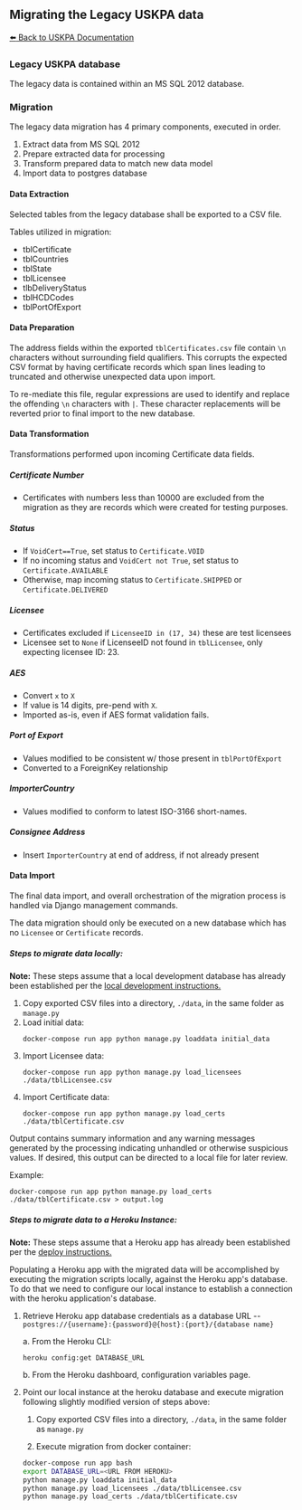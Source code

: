 ## Migrating the Legacy USKPA data
[:arrow_left: Back to USKPA
Documentation](../docs)

### Legacy USKPA database

The legacy data is contained within an MS SQL 2012 database.


### Migration

The legacy data migration has 4 primary components, executed in order.

1. Extract data from MS SQL 2012
2. Prepare extracted data for processing
3. Transform prepared data to match new data model
4. Import data to postgres database


#### Data Extraction

Selected tables from the legacy database shall be exported to a CSV file.

Tables utilized in migration:
 - tblCertificate
 - tblCountries
 - tblState
 - tblLicensee
 - tlbDeliveryStatus
 - tblHCDCodes
 - tblPortOfExport

#### Data Preparation

The address fields within the exported `tblCertificates.csv` file contain `\n` characters without surrounding field qualifiers. This corrupts the expected CSV format by having certificate records which span lines leading to truncated and otherwise unexpected data upon import.

To re-mediate this file, regular expressions are used to identify and replace the offending `\n` characters with `|`. These character replacements will be reverted prior to final import to the new database.

#### Data Transformation

Transformations performed upon incoming Certificate data fields.

##### Certificate Number
 - Certificates with numbers less than 10000 are excluded from the migration as they are records which were created for testing purposes.

##### Status
  - If `VoidCert==True`, set status to `Certificate.VOID`
  - If no incoming status and `VoidCert not True`, set status to `Certificate.AVAILABLE`
  - Otherwise, map incoming status to `Certificate.SHIPPED` or `Certificate.DELIVERED`

##### Licensee
  - Certificates excluded if `LicenseeID in (17, 34)` these are test licensees
  - Licensee set to `None` if LicenseeID not found in `tblLicensee`, only expecting licensee ID: 23.

##### AES
 - Convert `x` to `X`
 - If value is 14 digits, pre-pend with `X`.
 - Imported as-is, even if AES format validation fails.

##### Port of Export
  - Values modified to be consistent w/ those present in `tblPortOfExport`
  - Converted to a ForeignKey relationship

##### ImporterCountry
  - Values modified to conform to latest ISO-3166 short-names.

##### Consignee Address
  - Insert `ImporterCountry` at end of address, if not already present

#### Data Import

The final data import, and overall orchestration of the migration process is handled via Django management commands.

The data migration should only be executed on a new database which has no `Licensee` or `Certificate` records.


##### Steps to migrate data locally:

**Note:** These steps assume that a local development database has already been established per the [local development instructions.](./local-development.md)

1. Copy exported CSV files into a directory, `./data`, in the same folder as `manage.py`
2. Load initial data:
    ```
    docker-compose run app python manage.py loaddata initial_data
    ```
3. Import Licensee data:
    ```
    docker-compose run app python manage.py load_licensees ./data/tblLicensee.csv
    ```
4. Import Certificate data:
    ```
    docker-compose run app python manage.py load_certs ./data/tblCertificate.csv
    ```

Output contains summary information and any warning messages generated by the processing indicating unhandled or otherwise suspicious values. If desired, this output can be directed to a local file for later review.

Example:

```
docker-compose run app python manage.py load_certs ./data/tblCertificate.csv > output.log
```

##### Steps to migrate data to a Heroku Instance:

**Note:** These steps assume that a Heroku app has already been established per the [deploy instructions.](./deploy.md)

Populating a Heroku app with the migrated data will be accomplished by executing the migration scripts locally, against the Heroku app's database. To do that we need to configure our local instance to establish a connection with the heroku application's database.

1. Retrieve Heroku app database credentials as a database URL -- `postgres://{username}:{password}@{host}:{port}/{database name}`

    a. From the Heroku CLI:
      ```
      heroku config:get DATABASE_URL
      ```
    b. From the Heroku dashboard, configuration variables page.

2. Point our local instance at the heroku database and execute migration following slightly modified version of steps above:

    1. Copy exported CSV files into a directory, `./data`, in the same folder as `manage.py`

    2. Execute migration from docker container:

      ```bash
      docker-compose run app bash
      export DATABASE_URL=<URL FROM HEROKU>
      python manage.py loaddata initial_data
      python manage.py load_licensees ./data/tblLicensee.csv
      python manage.py load_certs ./data/tblCertificate.csv
      ```
